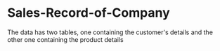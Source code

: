 # Sales-Record-of-Company
The data has two tables, one containing the customer's details and the other one containing the product details
